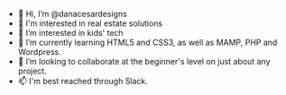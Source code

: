 - 👋 Hi, I’m @danacesardesigns
- 👀 I'm interested in real estate solutions
- 👀 I’m interested in kids' tech
- 🌱 I’m currently learning HTML5 and CSS3, as well as MAMP, PHP and Wordpress. 
- 💞️ I’m looking to collaborate at the beginner's level on just about any project. 
- 📫 I'm best reached through Slack.

<!---
danacesardesigns/danacesardesigns is a ✨ special ✨ repository because its `README.md` (this file) appears on your GitHub profile.
You can click the Preview link to take a look at your changes.
--->
